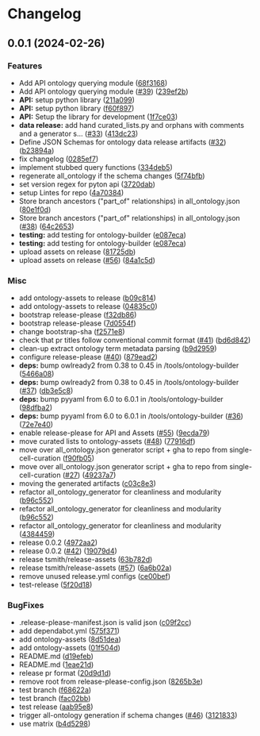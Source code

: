 # Changelog

## 0.0.1 (2024-02-26)

### Features

- Add API ontology querying module ([68f3168](https://github.com/chanzuckerberg/cellxgene-ontology-guide/commit/68f3168d164a192d538c987239bc2783decd5b1e))
- Add API ontology querying module ([#39](https://github.com/chanzuckerberg/cellxgene-ontology-guide/issues/39)) ([239ef2b](https://github.com/chanzuckerberg/cellxgene-ontology-guide/commit/239ef2b231d2b02051c374491bfee11a7e5d9d8e))
- **API:** setup python library ([211a099](https://github.com/chanzuckerberg/cellxgene-ontology-guide/commit/211a099365b4de1ab9ff2dcf0f481a34f62f13c4))
- **API:** setup python library ([f60f897](https://github.com/chanzuckerberg/cellxgene-ontology-guide/commit/f60f8975584ed5e8fa9cd6dbe91bb0ba3f4e11bb))
- **API:** Setup the library for development ([1f7ce03](https://github.com/chanzuckerberg/cellxgene-ontology-guide/commit/1f7ce0307db25ee553f0f924c872a73d4f0ae90f))
- **data release:** add hand curated_lists.py and orphans with comments and a generator s… ([#33](https://github.com/chanzuckerberg/cellxgene-ontology-guide/issues/33)) ([413dc23](https://github.com/chanzuckerberg/cellxgene-ontology-guide/commit/413dc233b61cfe62faa90328fd7ceca40ff5968d))
- Define JSON Schemas for ontology data release artifacts ([#32](https://github.com/chanzuckerberg/cellxgene-ontology-guide/issues/32)) ([b23894a](https://github.com/chanzuckerberg/cellxgene-ontology-guide/commit/b23894ad677ffdfa912ad0dc5897c099ff72efc3))
- fix changelog ([0285ef7](https://github.com/chanzuckerberg/cellxgene-ontology-guide/commit/0285ef79dde453a6ff540b88ce6c391a5d992e2b))
- implement stubbed query functions ([334deb5](https://github.com/chanzuckerberg/cellxgene-ontology-guide/commit/334deb57463609d2736e369d188380686880fa9c))
- regenerate all_ontology if the schema changes ([5f74bfb](https://github.com/chanzuckerberg/cellxgene-ontology-guide/commit/5f74bfb222a5d30dc5e4821c19ad2cc782e15c94))
- set version regex for pyton api ([3720dab](https://github.com/chanzuckerberg/cellxgene-ontology-guide/commit/3720dabd593b3c6138470bd0b871f32c03f94dcf))
- setup Lintes for repo ([4a70384](https://github.com/chanzuckerberg/cellxgene-ontology-guide/commit/4a70384556bbdeedcfbb1520de051c7a7aa06ace))
- Store branch ancestors ("part_of" relationships) in all_ontology.json ([80e1f0d](https://github.com/chanzuckerberg/cellxgene-ontology-guide/commit/80e1f0ddc7be8e669521e09afc66eff919e2bbe6))
- Store branch ancestors ("part_of" relationships) in all_ontology.json ([#38](https://github.com/chanzuckerberg/cellxgene-ontology-guide/issues/38)) ([64c2653](https://github.com/chanzuckerberg/cellxgene-ontology-guide/commit/64c2653574f614e939696b2f5e0c0f3c4833d740))
- **testing:** add testing for ontology-builder ([e087eca](https://github.com/chanzuckerberg/cellxgene-ontology-guide/commit/e087ecaf259cf102ef417296928545b74e4ef65b))
- **testing:** add testing for ontology-builder ([e087eca](https://github.com/chanzuckerberg/cellxgene-ontology-guide/commit/e087ecaf259cf102ef417296928545b74e4ef65b))
- upload assets on release ([81725db](https://github.com/chanzuckerberg/cellxgene-ontology-guide/commit/81725dbdcfe145662945bce3e1624f58c515e12a))
- upload assets on release ([#56](https://github.com/chanzuckerberg/cellxgene-ontology-guide/issues/56)) ([84a1c5d](https://github.com/chanzuckerberg/cellxgene-ontology-guide/commit/84a1c5de42716d5c866d5eef7ce7113f6edbdbda))

### Misc

- add ontology-assets to release ([b09c814](https://github.com/chanzuckerberg/cellxgene-ontology-guide/commit/b09c8144b90ce0bfe7a3890d7d8bc508c7fb64c3))
- add ontology-assets to release ([04835c0](https://github.com/chanzuckerberg/cellxgene-ontology-guide/commit/04835c08bbbc5dce4a49864c884b7e84b8efdb92))
- bootstrap release-please ([f32db86](https://github.com/chanzuckerberg/cellxgene-ontology-guide/commit/f32db86fa71fb9274fd6d3fa10c91b095ba3575f))
- bootstrap release-please ([7d0554f](https://github.com/chanzuckerberg/cellxgene-ontology-guide/commit/7d0554ffc4742d4aa363bfe8e25abab1fc51be7b))
- change bootstrap-sha ([f2571e8](https://github.com/chanzuckerberg/cellxgene-ontology-guide/commit/f2571e84900f204556b0ce83cbef533469ac16b6))
- check that pr titles follow conventional commit format ([#41](https://github.com/chanzuckerberg/cellxgene-ontology-guide/issues/41)) ([bd6d842](https://github.com/chanzuckerberg/cellxgene-ontology-guide/commit/bd6d842c296d1b45fe3c8391a2a5dfa4770b857e))
- clean-up extract ontology term metadata parsing ([b9d2959](https://github.com/chanzuckerberg/cellxgene-ontology-guide/commit/b9d2959e81e3ea09e7238bf22828c8943f8faa31))
- configure release-please ([#40](https://github.com/chanzuckerberg/cellxgene-ontology-guide/issues/40)) ([879ead2](https://github.com/chanzuckerberg/cellxgene-ontology-guide/commit/879ead24c2d680612302a6a8e759773bcf3a4c97))
- **deps:** bump owlready2 from 0.38 to 0.45 in /tools/ontology-builder ([5466a08](https://github.com/chanzuckerberg/cellxgene-ontology-guide/commit/5466a0808bb9cae29c99cb145ba0642a35ab2303))
- **deps:** bump owlready2 from 0.38 to 0.45 in /tools/ontology-builder ([#37](https://github.com/chanzuckerberg/cellxgene-ontology-guide/issues/37)) ([db3e5c8](https://github.com/chanzuckerberg/cellxgene-ontology-guide/commit/db3e5c8af6ef9618947d95a76f1ee67ff0ddafaa))
- **deps:** bump pyyaml from 6.0 to 6.0.1 in /tools/ontology-builder ([98dfba2](https://github.com/chanzuckerberg/cellxgene-ontology-guide/commit/98dfba2161fbf6fb2fe98dd22e31de910a4f379f))
- **deps:** bump pyyaml from 6.0 to 6.0.1 in /tools/ontology-builder ([#36](https://github.com/chanzuckerberg/cellxgene-ontology-guide/issues/36)) ([72e7e40](https://github.com/chanzuckerberg/cellxgene-ontology-guide/commit/72e7e40a9ee9a3eba344ae060dcb8531fc9b664b))
- enable release-please for API and Assets ([#55](https://github.com/chanzuckerberg/cellxgene-ontology-guide/issues/55)) ([9ecda79](https://github.com/chanzuckerberg/cellxgene-ontology-guide/commit/9ecda79210c5563dce8d8c743cca8367f35395ff))
- move curated lists to ontology-assets ([#48](https://github.com/chanzuckerberg/cellxgene-ontology-guide/issues/48)) ([77916df](https://github.com/chanzuckerberg/cellxgene-ontology-guide/commit/77916df50d391c48ed0100441b1366f5013888bf))
- move over all_ontology.json generator script + gha to repo from single-cell-curation ([f90fb05](https://github.com/chanzuckerberg/cellxgene-ontology-guide/commit/f90fb05d770ac17bfced15ca85e3f61d016dc4fa))
- move over all_ontology.json generator script + gha to repo from single-cell-curation ([#27](https://github.com/chanzuckerberg/cellxgene-ontology-guide/issues/27)) ([49237a7](https://github.com/chanzuckerberg/cellxgene-ontology-guide/commit/49237a729a95092eccf725c351fdca726a21625e))
- moving the generated artifacts ([c03c8e3](https://github.com/chanzuckerberg/cellxgene-ontology-guide/commit/c03c8e353c61c69a807e80ec9d986bb652c41155))
- refactor all_ontology_generator for cleanliness and modularity ([b96c552](https://github.com/chanzuckerberg/cellxgene-ontology-guide/commit/b96c552f5d21386fed083af039fccd918aad8844))
- refactor all_ontology_generator for cleanliness and modularity ([b96c552](https://github.com/chanzuckerberg/cellxgene-ontology-guide/commit/b96c552f5d21386fed083af039fccd918aad8844))
- refactor all_ontology_generator for cleanliness and modularity ([4384459](https://github.com/chanzuckerberg/cellxgene-ontology-guide/commit/43844597e23aaabf7b3d7e0cd3593012b312ea05))
- release 0.0.2 ([4972aa2](https://github.com/chanzuckerberg/cellxgene-ontology-guide/commit/4972aa291eca32a9c00c429be762143e66bb15e1))
- release 0.0.2 ([#42](https://github.com/chanzuckerberg/cellxgene-ontology-guide/issues/42)) ([19079d4](https://github.com/chanzuckerberg/cellxgene-ontology-guide/commit/19079d47bb2161535b030c95628c2994dfc9827e))
- release tsmith/release-assets ([63b782d](https://github.com/chanzuckerberg/cellxgene-ontology-guide/commit/63b782d2ee8a8bdbdf83e61e0d37674954c802ee))
- release tsmith/release-assets ([#57](https://github.com/chanzuckerberg/cellxgene-ontology-guide/issues/57)) ([6a6b02a](https://github.com/chanzuckerberg/cellxgene-ontology-guide/commit/6a6b02a96ab55f204480926ade478b197ff16e4e))
- remove unused release.yml configs ([ce00bef](https://github.com/chanzuckerberg/cellxgene-ontology-guide/commit/ce00bef8ec65fd03d973c63e14277165e098647c))
- test-release ([5f20d18](https://github.com/chanzuckerberg/cellxgene-ontology-guide/commit/5f20d1862c5898e501d7dd990305e277212d7d2b))

### BugFixes

- .release-please-manifest.json is valid json ([c09f2cc](https://github.com/chanzuckerberg/cellxgene-ontology-guide/commit/c09f2cc479d55aed7aedb62a0cef779274d645ed))
- add dependabot.yml ([575f371](https://github.com/chanzuckerberg/cellxgene-ontology-guide/commit/575f371f8fcb74eff3db1a1060de9bbf8d479057))
- add ontology-assets ([8d51dea](https://github.com/chanzuckerberg/cellxgene-ontology-guide/commit/8d51deaa62c4620f915f806a36717ac6ab8b520e))
- add ontology-assets ([01f504d](https://github.com/chanzuckerberg/cellxgene-ontology-guide/commit/01f504d0cdd5cb1031470479649a1e39dab3282f))
- README.md ([d19efeb](https://github.com/chanzuckerberg/cellxgene-ontology-guide/commit/d19efeb4b3510d7eebeb0c67af9a2755839e224c))
- README.md ([1eae21d](https://github.com/chanzuckerberg/cellxgene-ontology-guide/commit/1eae21d1143d21fe248d8067671a270e46e54b19))
- release pr format ([20d9d1d](https://github.com/chanzuckerberg/cellxgene-ontology-guide/commit/20d9d1d555ad6306c4c21b75ed05d37c6c13d4d0))
- remove root from release-please-config.json ([8265b3e](https://github.com/chanzuckerberg/cellxgene-ontology-guide/commit/8265b3e104239f2c774b04fa13d0cf1c9d435534))
- test branch ([f68622a](https://github.com/chanzuckerberg/cellxgene-ontology-guide/commit/f68622aa261c6aee93d4ae568e049e1505e7b3a5))
- test branch ([fac02bb](https://github.com/chanzuckerberg/cellxgene-ontology-guide/commit/fac02bb900777a90bcd7891446d61d985cb8a87c))
- test release ([aab95e8](https://github.com/chanzuckerberg/cellxgene-ontology-guide/commit/aab95e819c579b09e83b86b34f2248f03162fa01))
- trigger all-ontology generation if schema changes ([#46](https://github.com/chanzuckerberg/cellxgene-ontology-guide/issues/46)) ([3121833](https://github.com/chanzuckerberg/cellxgene-ontology-guide/commit/3121833e24e39c449457e4fbd44cfb6cec5d21d5))
- use matrix ([b4d5298](https://github.com/chanzuckerberg/cellxgene-ontology-guide/commit/b4d5298158ce31775d4469cee25ef0db532680fb))
